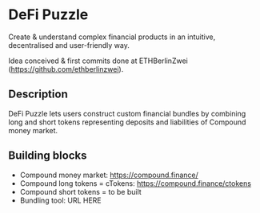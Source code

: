 # DeFi Puzzle
Create & understand complex financial products in an intuitive, decentralised and user-friendly way.

Idea conceived & first commits done at ETHBerlinZwei (https://github.com/ethberlinzwei).

## Description
DeFi Puzzle lets users construct custom financial bundles by combining long and short tokens representing deposits and liabilities of Compound money market.

## Building blocks
* Compound money market: https://compound.finance/
* Compound long tokens = cTokens: https://compound.finance/ctokens
* Compound short tokens = to be built
* Bundling tool: URL HERE
